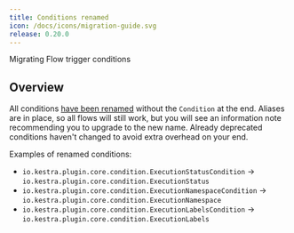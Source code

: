 ```yaml
---
title: Conditions renamed
icon: /docs/icons/migration-guide.svg
release: 0.20.0
---
```


Migrating Flow trigger conditions

## Overview

All conditions [have been renamed](https://github.com/kestra-io/kestra/pull/6032) without the `Condition` at the end. Aliases are in place, so all flows will still work, but you will see an information note recommending you to upgrade to the new name. Already deprecated conditions haven't changed to avoid extra overhead on your end.

Examples of renamed conditions:

- `io.kestra.plugin.core.condition.ExecutionStatusCondition` → `io.kestra.plugin.core.condition.ExecutionStatus`
- `io.kestra.plugin.core.condition.ExecutionNamespaceCondition` → `io.kestra.plugin.core.condition.ExecutionNamespace`
- `io.kestra.plugin.core.condition.ExecutionLabelsCondition` → `io.kestra.plugin.core.condition.ExecutionLabels`

